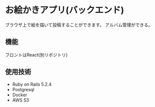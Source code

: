 # お絵かきアプリ(バックエンド)
ブラウザ上で絵を描いて投稿することができます。
アルバム管理ができる。

## 機能

フロントはReact(別リポジトリ)
## 使用技術
- Ruby on Rails 5.2.4
- Postgresql
- Docker
- AWS S3